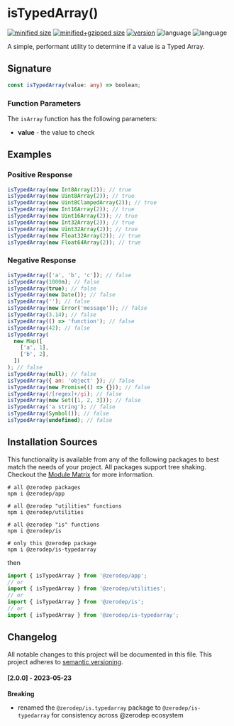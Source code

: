 # isTypedArray()

[![minified size](https://img.shields.io/bundlephobia/min/@zerodep/is-typedarray?style=flat-square&color=blue)](https://bundlephobia.com/package/@zerodep/is-typedarray)
[![minified+gzipped size](https://img.shields.io/bundlephobia/minzip/@zerodep/is-typedarray?style=flat-square&color=blue)](https://bundlephobia.com/package/@zerodep/is-typedarray)
[![version](https://img.shields.io/npm/v/@zerodep/is-typedarray?style=flat-square&color=blue)](https://www.npmjs.com/package/@zerodep/is-typedarray)
![language](https://img.shields.io/github/languages/top/cdepage/zerodep?style=flat-square)
![language](https://img.shields.io/badge/types-included-blue?style=flat-square)

A simple, performant utility to determine if a value is a Typed Array.

## Signature

```typescript
const isTypedArray(value: any) => boolean;
```

### Function Parameters

The `isArray` function has the following parameters:

- **value** - the value to check

## Examples

### Positive Response

```javascript
isTypedArray(new Int8Array(2)); // true
isTypedArray(new Uint8Array(2)); // true
isTypedArray(new Uint8ClampedArray(2)); // true
isTypedArray(new Int16Array(2)); // true
isTypedArray(new Uint16Array(2)); // true
isTypedArray(new Int32Array(2)); // true
isTypedArray(new Uint32Array(2)); // true
isTypedArray(new Float32Array(2)); // true
isTypedArray(new Float64Array(2)); // true
```

### Negative Response

```javascript
isTypedArray(['a', 'b', 'c']); // false
isTypedArray(1000n); // false
isTypedArray(true); // false
isTypedArray(new Date()); // false
isTypedArray(''); // false
isTypedArray(new Error('message')); // false
isTypedArray(3.14); // false
isTypedArray(() => 'function'); // false
isTypedArray(42); // false
isTypedArray(
  new Map([
    ['a', 1],
    ['b', 2],
  ])
); // false
isTypedArray(null); // false
isTypedArray({ an: 'object' }); // false
isTypedArray(new Promise(() => {})); // false
isTypedArray(/[regex]+/gi); // false
isTypedArray(new Set([1, 2, 3])); // false
isTypedArray('a string'); // false
isTypedArray(Symbol()); // false
isTypedArray(undefined); // false
```

## Installation Sources

This functionality is available from any of the following packages to best match the needs of your project. All packages support tree shaking. Checkout the [Module Matrix](/) for more information.

```shell
# all @zerodep packages
npm i @zerodep/app

# all @zerodep "utilities" functions
npm i @zerodep/utilities

# all @zerodep "is" functions
npm i @zerodep/is

# only this @zerodep package
npm i @zerodep/is-typedarray
```

then

```javascript
import { isTypedArray } from '@zerodep/app';
// or
import { isTypedArray } from '@zerodep/utilities';
// or
import { isTypedArray } from '@zerodep/is';
// or
import { isTypedArray } from '@zerodep/is-typedarray';
```

## Changelog

All notable changes to this project will be documented in this file. This project adheres to [semantic versioning](https://semver.org/spec/v2.0.0.html).

#### [2.0.0] - 2023-05-23

**Breaking**

- renamed the `@zerodep/is.typedarray` package to `@zerodep/is-typedarray` for consistency across @zerodep ecosystem
